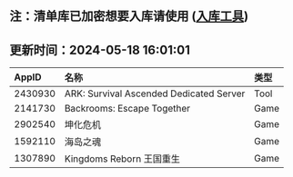 ## 注：清单库已加密想要入库请使用 ([入库工具](https://github.com/BlankTMing/ManifestAutoUpdate/releases))

## 更新时间：2024-05-18 16:01:01
| AppID | 名称 | 类型  |
| :-------------------- | :----------------------------- | :----------- |
| 2430930 | ARK: Survival Ascended Dedicated Server| Tool |
| 2141730 | Backrooms: Escape Together| Game |
| 2902540 | 坤化危机| Game |
| 1592110 | 海岛之魂| Game |
| 1307890 | Kingdoms Reborn 王国重生| Game |
